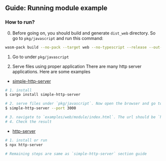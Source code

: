 ## Guide: Running module example

### How to run?
0. Before going on, you should build and generate `dist_web` directory. So go to `pkg/javascript` and run this command:
```sh
wasm-pack build --no-pack --target web --no-typescript --release --out-dir ./dist_web
```

1. Go to under `pkg/javascript`

2. Serve files using proper application
There are many http server applications. Here are some examples

- [simple-http-server](https://crates.io/crates/simple-http-server)
```sh
# 1. install
$ cargo install simple-http-server

# 2. serve files under `pkg/javascript`. Now open the browser and go to `http://localhost:3000`
$ simple-http-server --port 3000

# 3. navigate to `examples/web/module/index.html`. The url should be `http://localhost:3000/examples/web/module/index.html`
# 4. Check the result
```

- [http-server](https://www.npmjs.com/package/http-server)
```sh
# 1. install or run
$ npx http-server

# Remaining steps are same as `simple-http-server` section guide
```
